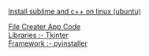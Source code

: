 <a href="https://github.com/tanaykulkarni27/Linux-and-utilities/edit/master/Sublime%20and%20c%2B%2B.md"> Install sublime and c++ on linux (ubuntu) </a>

<a href="https://github.com/tanaykulkarni27/Linux-and-utilities/edit/master/main.py"> File Creater App Code <br> Libraries :- Tkinter<br>
Framework :- pyinstaller </a>
